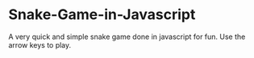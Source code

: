 # Snake-Game-in-Javascript
A very quick and simple snake game done in javascript for fun. Use the arrow keys to play.
